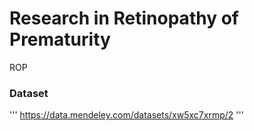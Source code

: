 # Research in Retinopathy of Prematurity
ROP 
### Dataset
'''
https://data.mendeley.com/datasets/xw5xc7xrmp/2
'''
